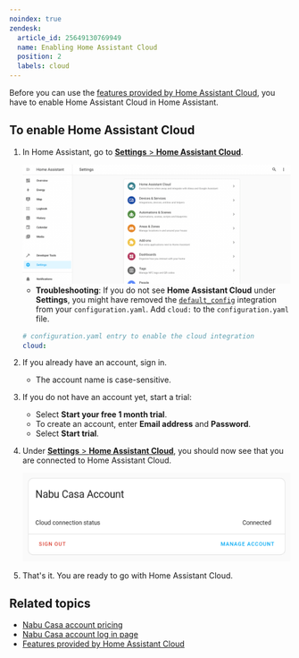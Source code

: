 ```yaml
---
noindex: true
zendesk:
  article_id: 25649130769949
  name: Enabling Home Assistant Cloud
  position: 2
  labels: cloud
---
```


Before you can use the [features provided by Home Assistant Cloud](/hc/en-us/articles/26260474250269/), you have to enable Home Assistant Cloud in Home Assistant.

## To enable Home Assistant Cloud

1. In Home Assistant, go to [**Settings** > **Home Assistant Cloud**](https://my.home-assistant.io/redirect/cloud/).

   <img src="/static/img/cloud/ha-settings-panel.png" alt="Home Assistant Settings panel">

   - **Troubleshooting**: If you do not see **Home Assistant Cloud** under **Settings**, you might have removed the [`default_config`](https://www.home-assistant.io/integrations/default_config/) integration from your `configuration.yaml`.
     Add `cloud:` to the `configuration.yaml` file.

   ```yml
   # configuration.yaml entry to enable the cloud integration
   cloud:
   ```

2. If you already have an account, sign in.
   - The account name is case-sensitive.
3. If you do not have an account yet, start a trial:
   - Select **Start your free 1 month trial**.
   - To create an account, enter **Email address** and **Password**.
   - Select **Start trial**.
4. Under [**Settings** > **Home Assistant Cloud**](https://my.home-assistant.io/redirect/cloud/), you should now see that you are connected to Home Assistant Cloud.

   <img src="/static/img/cloud/ha_cloud_connected.png" alt="Home Assistant Cloud connected">

5. That's it. You are ready to go with Home Assistant Cloud.

## Related topics

- [Nabu Casa account pricing](https://www.nabucasa.com/pricing/)
- [Nabu Casa account log in page](https://account.nabucasa.com/)
- [Features provided by Home Assistant Cloud](/hc/en-us/articles/26260474250269/)
